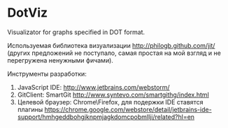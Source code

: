 DotViz
======

Visualizator for graphs specified in DOT format.

Используемая библиотека визуализации http://philogb.github.com/jit/ (других предложений не поступало,
самая простая на мой взгляд и не перегружена ненужными фичами).

Инструменты разработки:
1) JavaScript IDE: http://www.jetbrains.com/webstorm/
2) GitClient: SmartGit http://www.syntevo.com/smartgithg/index.html
3) Целевой браузер: Chrome\Firefox,  для подержки IDE ставятся плагины https://chrome.google.com/webstore/detail/jetbrains-ide-support/hmhgeddbohgjknpmjagkdomcpobmllji/related?hl=en
